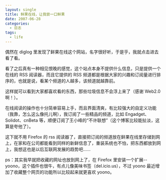 ```yaml
---
layout: single
title: 鲜果在线，让我尝一口鲜果
date: 2007-06-28
categories:
  - 日志
tags:
  - life
---
```


偶然在 diglog 里发现了鲜果在线这个网站，名字很好听，于是乎，我就点击进去看了看。

看了之后真有一种相见恨晚的感觉，这个站点本身不提供什么信息，只是提供一个在线的 RSS 阅读器，而且它提供的 RSS 频道都是根据大家的兴趣和订阅量进行排序的，也就是说，看某个频道的人越多，该频道就越靠前。

这样就可以看到大家都喜欢看的东西，那些垃圾信息不会浮上来了（感谢 Web2.0 啊！）。

在线阅读的操作也十分简单容易上手，而且界面清爽，有比较强大的自定义功能（我靠，怎么这么像托儿啊），我订阅了一些精品的频道，比如 Engadget、Solidot、cnBeta 等，顺便订阅了王小峰的“不许联想”（这个博客比较能扯淡，这算是夸他了）。

这下就不用 Firefox 的 rss 阅读器了，直接把订阅的频道放在鲜果在线里存储到网上，在家和在公司都能看到同样的新鲜信息了，重装系统也不怕，把东西都放到网上，我想这也是以后互联网发展的趋势吧......

ps：其实我早就把收藏的网址也放到网上了，在 Firefox 里安装一个扩展--yoono，这个插件也很牛，有点儿像美味书签（del.icio.us），不过 yoono 最近增加了收藏整个网页的功能所以比较起来就更喜欢 yoono。
